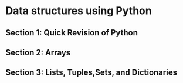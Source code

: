 # Data structures using Python

## Section 1: Quick Revision of Python

## Section 2: Arrays

## Section 3: Lists, Tuples,Sets, and Dictionaries